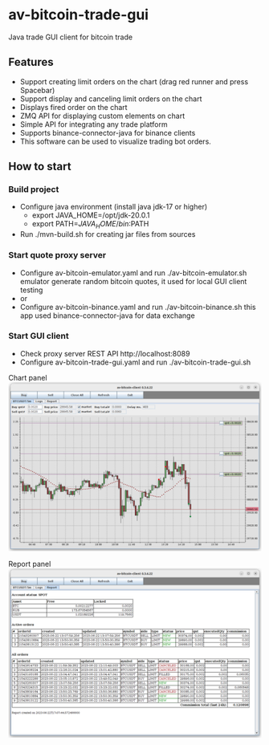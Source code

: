 # av-bitcoin-trade-gui

Java trade GUI client for bitcoin trade

## Features
- Support creating limit orders on the chart (drag red runner and press Spacebar)
- Support display and canceling limit orders on the chart
- Displays fired order on the chart
- ZMQ API for displaying custom elements on chart
- Simple API for integrating any trade platform
- Supports binance-connector-java for binance clients
- This software can be used to visualize trading bot orders.

## How to start

### Build project
- Configure java environment (install java jdk-17 or higher)
  - export JAVA_HOME=/opt/jdk-20.0.1
  - export PATH=$JAVA_HOME/bin:$PATH
- Run ./mvn-build.sh for creating jar files from sources

### Start quote proxy server
- Configure av-bitcoin-emulator.yaml and run ./av-bitcoin-emulator.sh<br>
  emulator generate random bitcoin quotes, it used for local GUI client testing
- or
- Configure av-bitcoin-binance.yaml and run ./av-bitcoin-binance.sh
  this app used binance-connector-java for data exchange

### Start GUI client
- Check proxy server REST API http://localhost:8089
- Configure av-bitcoin-trade-gui.yaml and run ./av-bitcoin-trade-gui.sh


Chart panel
![Chart panel](docs/chart.png)

Report panel
![Report panel](docs/report.png)
